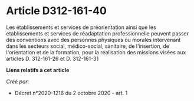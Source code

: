 # Article D312-161-40

Les établissements et services de préorientation ainsi que les établissements et services de réadaptation professionnelle
peuvent passer des conventions avec des personnes physiques ou morales intervenant dans les secteurs social, médico-social,
sanitaire, de l'insertion, de l'orientation et de la formation, pour la réalisation des missions visées aux articles D.
312-161-26 et D. 312-161-31

**Liens relatifs à cet article**

_Créé par_:

  - Décret n°2020-1216 du 2 octobre 2020 - art. 1
